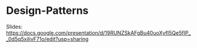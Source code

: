 # Design-Patterns

Slides: https://docs.google.com/presentation/d/19RUNZSkAFgBu40uoXyfI5Qe5fIP__0d5q5xilivF71o/edit?usp=sharing
